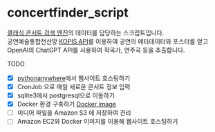 # concertfinder_script

[클래식 콘서트 검색 엔진](https://www.classical-concert-kr.info/)의 데이터를 담당하는 스크립트입니다.\
공연예술통합전산망 [KOPIS API](https://kopis.or.kr/por/cs/openapi/openApiInfo.do?menuId=MNU_00074)를 이용하여 공연의 메타데이터와 포스터를 얻고 OpenAI의 ChatGPT API를 사용하여 작곡가, 연주곡 등을 추출합니다.

TODO
- [x] [pythonanywhere](www.pythonanywhere.com)에서 웹사이트 호스팅하기
- [x] CronJob 으로 매일 새로운 콘서트 정보 입력
- [x] sqlite3에서 postgresql으로 이동하기 
- [x] Docker 환경 구축하기 [Docker image](https://hub.docker.com/layers/niceweather/concertfinder/1.0.2/images/sha256-d3f1e35b258eea46e498c2ea02465d4cee57637f09311e11da96458af7ec28fa?context=repo)
- [ ] 미디어 파일을 Amazon S3 에 저장하여 관리
- [ ] Amazon EC2와 Docker 이미지를 이용해 웹사이트 호스팅하기
